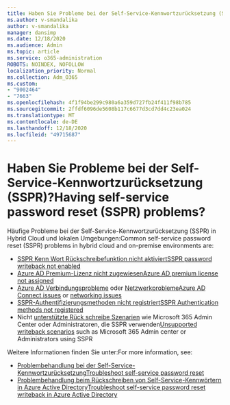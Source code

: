 ```yaml
---
title: Haben Sie Probleme bei der Self-Service-Kennwortzurücksetzung (SSPR)?
ms.author: v-smandalika
author: v-smandalika
manager: dansimp
ms.date: 12/18/2020
ms.audience: Admin
ms.topic: article
ms.service: o365-administration
ROBOTS: NOINDEX, NOFOLLOW
localization_priority: Normal
ms.collection: Adm_O365
ms.custom:
- "9002464"
- "7663"
ms.openlocfilehash: 4f1f94be299c980a6a359d727fb24f411f98b785
ms.sourcegitcommit: 2ffdf6096de5608b117c6677d3cd7dd4c23ea024
ms.translationtype: MT
ms.contentlocale: de-DE
ms.lasthandoff: 12/18/2020
ms.locfileid: "49715687"
---
```

# <a name="having-self-service-password-reset-sspr-problems"></a><span data-ttu-id="199ec-102">Haben Sie Probleme bei der Self-Service-Kennwortzurücksetzung (SSPR)?</span><span class="sxs-lookup"><span data-stu-id="199ec-102">Having self-service password reset (SSPR) problems?</span></span>

<span data-ttu-id="199ec-103">Häufige Probleme bei der Self-Service-Kennwortzurücksetzung (SSPR) in Hybrid Cloud und lokalen Umgebungen:</span><span class="sxs-lookup"><span data-stu-id="199ec-103">Common self-service password reset (SSPR) problems in hybrid cloud and on-premise environments are:</span></span>

- [<span data-ttu-id="199ec-104">SSPR Kenn Wort Rückschreibefunktion nicht aktiviert</span><span class="sxs-lookup"><span data-stu-id="199ec-104">SSPR password writeback not enabled</span></span>](https://docs.microsoft.com/azure/active-directory/authentication/tutorial-enable-sspr-writeback)
- [<span data-ttu-id="199ec-105">Azure AD Premium-Lizenz nicht zugewiesen</span><span class="sxs-lookup"><span data-stu-id="199ec-105">Azure AD premium license not assigned</span></span>](https://docs.microsoft.com/azure/active-directory/authentication/concept-sspr-licensing)
- <span data-ttu-id="199ec-106">[Azure AD Verbindungsprobleme](https://docs.microsoft.com/azure/active-directory/hybrid/tshoot-connect-sync-errors) oder [Netzwerkprobleme](https://docs.microsoft.com/azure/active-directory/hybrid/tshoot-connect-connectivity)</span><span class="sxs-lookup"><span data-stu-id="199ec-106">[Azure AD Connect issues](https://docs.microsoft.com/azure/active-directory/hybrid/tshoot-connect-sync-errors) or [networking issues](https://docs.microsoft.com/azure/active-directory/hybrid/tshoot-connect-connectivity)</span></span>
- [<span data-ttu-id="199ec-107">SSPR-Authentifizierungsmethoden nicht registriert</span><span class="sxs-lookup"><span data-stu-id="199ec-107">SSPR Authentication methods not registered</span></span>](https://mysignins.microsoft.com/security-info)
- <span data-ttu-id="199ec-108">Nicht [unterstützte Rück schreibe Szenarien](https://docs.microsoft.com/azure/active-directory/authentication/concept-sspr-writeback#unsupported-writeback-operations) wie Microsoft 365 Admin Center oder Administratoren, die SSPR verwenden</span><span class="sxs-lookup"><span data-stu-id="199ec-108">[Unsupported writeback scenarios](https://docs.microsoft.com/azure/active-directory/authentication/concept-sspr-writeback#unsupported-writeback-operations) such as Microsoft 365 Admin center or Administrators using SSPR</span></span>


<span data-ttu-id="199ec-109">Weitere Informationen finden Sie unter:</span><span class="sxs-lookup"><span data-stu-id="199ec-109">For more information, see:</span></span>

- [<span data-ttu-id="199ec-110">Problembehandlung bei der Self-Service-Kennwortzurücksetzung</span><span class="sxs-lookup"><span data-stu-id="199ec-110">Troubleshoot self-service password reset</span></span>](https://docs.microsoft.com/azure/active-directory/authentication/troubleshoot-sspr)
- [<span data-ttu-id="199ec-111">Problembehandlung beim Rückschreiben von Self-Service-Kennwörtern in Azure Active Directory</span><span class="sxs-lookup"><span data-stu-id="199ec-111">Troubleshoot self-service password reset writeback in Azure Active Directory</span></span>](https://docs.microsoft.com/azure/active-directory/authentication/troubleshoot-sspr-writeback)
